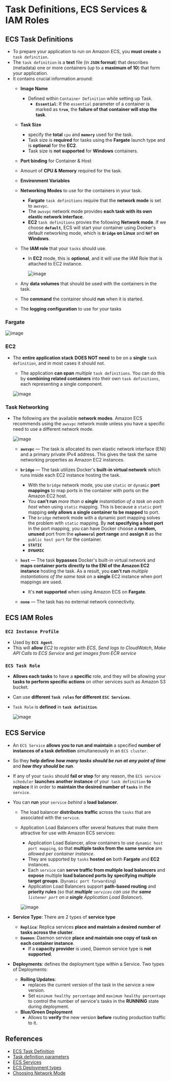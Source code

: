 # Task Definitions, ECS Services & IAM Roles

## ECS Task Definitions
- To prepare your application to run on Amazon ECS, you **must create** a `task definition`. 
- The `task definition` is a **text** file (in **`JSON` format**) that describes (metadata) one or more containers (up to a **maximum of 10**) that form your application.
- It contains crucial information around:
  - **Image Name**
    - Defined within `Container Definition` while setting up Task.
      - **`Essential`**: If the `essential` parameter of a container is marked as **`true`**, the **failure of that container will stop the task**.
  - **Task Size**
    - specify the **total** `cpu` and **`memory`** used for the task.
    - Task size is **required** for tasks using the **Fargate** launch type and is **optional** for the **EC2**.
    - Task size is **not supported** for **Windows** containers.
  - **Port binding** for Container & Host
  - Amount of **CPU & Memory** required for the task.
  - **Environment Variables**
  - **Networking Modes** to use for the containers in your task.
    - **Fargate** `task definitions` require that the **network mode** is set to `awsvpc`. 
    - The `awsvpc` network mode provides **each task with its own elastic network interface**. 
    - **EC2** `task definitions` provies the following **Network mode**. If we choose **`default`**, ECS will start your container using Docker's default networking mode, which is **`Bridge` on Linux** and **`NAT` on Windows**.
      
  - The **IAM role** that your `tasks` should use.
    - In **EC2** mode, this is **optional**, and it will use the IAM Role that is attached to EC2 instance.
    
      ![image](https://user-images.githubusercontent.com/36029504/149079677-a4934cce-9f99-41d6-a0d3-6010994c1440.png)

  - Any **data volumes** that should be used with the containers in the task.
  - The **command** the container should **run** when it is started.
  - The **logging configuration** to use for your tasks
    
 ### Fargate
  ![image](https://user-images.githubusercontent.com/36029504/149049193-4ff64045-1cad-4eb5-ad5e-b2a99c824f08.png)

### EC2
 
- The **entire application stack** **DOES NOT need** to be on a **single** `task definition`, and in most cases it should not.
  - The application **can span** *multiple* `task definitions`. You can do this by **combining related containers** into their own `task definitions`, each representing a single component.

  ![image](https://user-images.githubusercontent.com/36029504/148964586-8b6cb73a-6165-425f-8792-00a2f306b649.png)

### Task Networking
- The following are the available **network modes**. Amazon ECS recommends using the `awsvpc` network mode unless you have a specific need to use a different network mode.

  ![image](https://user-images.githubusercontent.com/36029504/149079637-adb447a9-168b-42f9-81eb-613fc74de64c.png)  

  - **`awsvpc`** — The task is allocated its own elastic network interface (ENI) and a primary private IPv4 address. This gives the task the same networking properties as Amazon EC2 instances. 

  - **`bridge`** — The task utilizes Docker's **built-in virtual network** which runs inside each EC2 instance hosting the task.
    - With the `bridge` network mode, you use `static` or `dynamic` **port mappings** to map ports in the container with ports on the Amazon EC2 host. 
    - You **can't run** *more than a ***single*** instantiation of a task on each host* when using `static` mapping. This is because a `static` port mapping **only allows a single container to be mapped** to port. 
    - The `bridge` network mode with a dynamic port mapping solves the problem with `static` mapping. By **not specifying a host port** in the port mapping, you can have Docker choose a **random, unused** port from the **`ephemeral` port range** and **assign it** as the `public host port` for the container.
    - **`STATIC`**
    - **`DYNAMIC`**
     
  - **`host`** — The task **bypasses** Docker's built-in virtual network and **maps container ports directly to the ENI of the Amazon EC2 instance** hosting the task. As a result, you **can't run** *multiple instantiations of the same task* on a **single** EC2 instance when port mappings are used.
    - It's **not supported** when using Amazon ECS on **Fargate**.
  
  - **`none`** — The task has no external network connectivity.

   
## ECS IAM Roles
### `EC2 Instance Profile`
- Used by **`ECS Agent`**.
- This will **allow** *EC2 to register with ECS*, *Send logs to CloudWatch*, *Make API Calls to ECS Service* and *get images from ECR service*

### `ECS Task Role`
- **Allows each tasks** to have a **specific** role, and they will be allowing your **tasks to perform specific actions** on other services such as Amazon S3 bucket.
- Can use **different `Task roles` for different `ESC Services`**.
- `Task Role` is **defined** in **`task definition`**.

  ![image](https://user-images.githubusercontent.com/36029504/148966068-2477a3b4-e4ec-4a34-abf9-1fa3e0564b8d.png)

## ECS Service
- An `ECS Service` **allows you to run and maintain** a specified **number of instances of a task definition** simultaneously in an `ECS cluster`. 
- So they **help define** ***how many tasks should be run at any point of time*** and ***how they should be run***.
- If any of your `tasks` should **fail or stop** for any reason, the `ECS service scheduler` **launches another instance** of your` task definition` **to replace** it in order to **maintain the desired number of `tasks`** in the `service`.
- You can **run** your `service` *behind* a **load balancer**. 
  - The load balancer **distributes traffic** across the `tasks` that are associated with the `service`.
  - Application Load Balancers offer several features that make them attractive for use with Amazon ECS services:
    - Application Load Balancer, allow containers to use `dynamic host port mapping`, so that **multiple tasks from the same service** are *allowed per container instance*.
    - They are supported by `tasks` **hosted on** both **Fargate** and **EC2** instances.
    - Each `service` can **serve traffic from multiple load balancers** and **expose** multiple **load balanced ports by specifying multiple target groups**. (`Dynamic port forwarding`)
    - Application Load Balancers support **path-based routing** and **priority rules** (so that ***multiple** `services` can use the **same** `listener port` on a **single** Application Load Balancer*).
  
    ![image](https://user-images.githubusercontent.com/36029504/148967698-65d65c57-66c1-439d-897a-cb0bf9aae99e.png)

- **Service Type**: There are 2 types of **service type**
  - **`Replica`**: Replica services **place and maintain a desired number of tasks across the cluster**.
  - **`Daemon`**: Daemon service **place and maintain one copy of task on each container instance**.
    - If a **capacity provider** is used, Daemon service type is **not supported**.
- **Deployments**: defines the deployment type within a Service. Two types of Deployments:
  - **Rolling Updates**: 
    - replaces the current version of the task in the service a new version.
    - Set `minimum healthy percentage` and `maximum healthy percentage` to control the number of service's tasks in the **RUNNING** state during deployment.
  - **Blue/Green Deployment**
    - Allows to **verify** the new version **before** routing production traffic to it.



## References
- [ECS Task Definition](https://docs.aws.amazon.com/AmazonECS/latest/userguide/task_definitions.html)
- [Task definition parameters](https://docs.aws.amazon.com/AmazonECS/latest/userguide/task_definition_parameters.html)
- [ECS Services](https://docs.aws.amazon.com/AmazonECS/latest/userguide/ecs_services.html)
- [ECS Deployment types](https://docs.aws.amazon.com/AmazonECS/latest/userguide/deployment-types.html)
- [Choosing Network Mode](https://docs.aws.amazon.com/AmazonECS/latest/bestpracticesguide/networking-networkmode.html)
